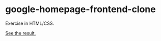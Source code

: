 # google-homepage-frontend-clone

Exercise in HTML/CSS. 

[See the result.](http://htmlpreview.github.io/?https://github.com/patjm1992/google-homepage-frontend-clone/index.html)